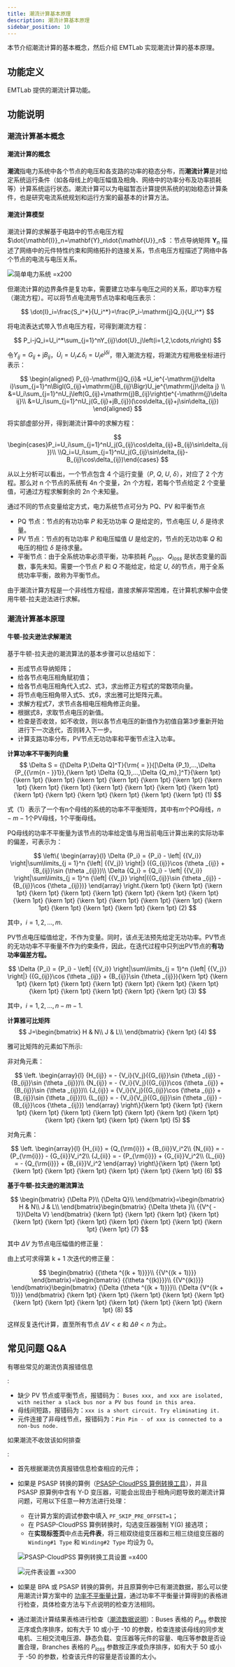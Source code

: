 ```yaml
---
title: 潮流计算基本原理
description: 潮流计算基本原理
sidebar_position: 10
---
```

本节介绍潮流计算的基本概念，然后介绍 EMTLab 实现潮流计算的基本原理。

## 功能定义
EMTLab 提供的潮流计算功能。

## 功能说明
### 潮流计算基本概念
#### 潮流计算的概念
**潮流**指电力系统中各个节点的电压和各支路的功率的稳态分布，而**潮流计算**是对给定系统运行条件（如各母线上的电压幅值及相角、网络中的功率分布及功率损耗等）计算系统运行状态。潮流计算可以为电磁暂态计算提供系统的初始稳态计算条件，也是研究电流系统规划和运行方案的最基本的计算方法。  

#### 潮流计算模型
潮流计算的求解基于电路中的节点电压方程 $\dot{\mathbf{I}}_n=\mathbf{Y}_n\dot{\mathbf{U}}_n$ ：节点导纳矩阵 $\mathbf{Y}_n$ 描述了网络中的元件特性约束和网络拓扑的连接关系，节点电压方程描述了网络中各个节点的电流与电压关系。

![简单电力系统 =x200](./power-system.png)

但潮流计算的边界条件是复功率，需要建立功率与电压之间的关系，即功率方程（潮流方程）。可以将节点电流用节点功率和电压表示：

$$
\dot{I}_i=\frac{S_i^*}{U_i^*}=\frac{P_i-\mathrm{j}Q_i}{U_i^*}
$$

将电流表达式带入节点电压方程，可得到潮流方程：

$$
P_i-jQ_i=U_i^*\sum_{j=1}^nY_{ij}\dot{U}_j\left(i=1,2,\cdots,n\right)
$$

令$Y_{ij}=G_{ij}+\mathrm{j}B_{ij}$，$\dot{U}_i=U_i\angle\delta_i=U_ie^{\mathrm{j}\delta i}$，带入潮流方程，将潮流方程用极坐标进行表示：

$$
\begin{aligned}
P_{i}-\mathrm{j}Q_{i}& =U_ie^{-\mathrm{j}\delta i}\sum_{j=1}^n\Bigl(G_{ij}+\mathrm{j}B_{ij}\Bigr)U_je^{\mathrm{j}\delta j}  \\
&=U_i\sum_{j=1}^nU_j\left(G_{ij}+\mathrm{j}B_{ij}\right)e^{-\mathrm{j}\delta ij}\\
&=U_i\sum_{j=1}^nU_j(G_{ij}+jB_{ij})(\cos\delta_{ij}+j\sin\delta_{ij})
\end{aligned}
$$

将实部虚部分开，得到潮流计算中的求解方程：

$$
\begin{cases}P_i=U_i\sum_{j=1}^nU_j(G_{ij}\cos\delta_{ij}+B_{ij}\sin\delta_{ij})\\
\\Q_i=U_i\sum_{j=1}^nU_j(G_{ij}\sin\delta_{ij}-B_{ij}\cos\delta_{ij})\end{cases}
$$

从以上分析可以看出，一个节点包含 4 个运行变量（$P$, $Q$, $U$, $\delta$），对应了 2 个方程。那么对 n 个节点的系统有 4n 个变量，2n 个方程，若每个节点给定 2 个变量值，可通过方程求解剩余的 2n 个未知量。

通过不同的节点变量给定方式，电力系统节点可分为 PQ、PV 和平衡节点
- PQ 节点：节点的有功功率 $P$ 和无功功率 $Q$ 是给定的，节点电压 $U$, $\delta$ 是待求量。
- PV 节点：节点的有功功率 $P$ 和电压幅值 $U$ 是给定的，节点的无功功率 $Q$ 和电压的相位 $\delta$ 是待求量。
- 平衡节点：由于全系统功率必须平衡，功率损耗 $P_{loss}$、$Q_{loss}$ 是状态变量的函数，事先未知。需要一个节点 $P$ 和 $Q$ 不能给定，给定 $U$, $\delta$的节点，用于全系统功率平衡，故称为平衡节点。

由于潮流计算方程是一个非线性方程组，直接求解非常困难，在计算机求解中会使用牛顿-拉夫逊法进行求解。

### 潮流计算基本原理
#### 牛顿-拉夫逊法求解潮流

 基于牛顿-拉夫逊的潮流算法的基本步骤可以总结如下：
- 形成节点导纳矩阵；
- 给各节点电压相角赋初值；
- 给各节点电压相角代入式2、式3，求出修正方程式的常数项向量。  
- 将节点电压相角带入式5、式6，求出雅可比矩阵元素。 
- 求解方程式7，求节点各相电压相角修正向量。
- 根据式8，求取节点电压的新值。
- 检查是否收敛，如不收敛，则以各节点电压的新值作为初值自第3步重新开始进行下一次迭代，否则转入下一步。
- 计算支路功率分布，PV节点无功功率和平衡节点注入功率。  

**计算功率不平衡列向量**
$$
\Delta S = {[\Delta P,\Delta Q]^T}{\rm{ = }}{[\Delta {P_1},...,\Delta {P_{{\rm{n - }}1}},{\kern 1pt} \Delta {Q_1},...,\Delta {Q_m},]^T}{\kern 1pt} {\kern 1pt} {\kern 1pt} {\kern 1pt} {\kern 1pt} {\kern 1pt} {\kern 1pt} {\kern 1pt} {\kern 1pt} {\kern 1pt} {\kern 1pt} {\kern 1pt} {\kern 1pt} {\kern 1pt} {\kern 1pt} {\kern 1pt} {\kern 1pt} {\kern 1pt} {\kern 1pt} {\kern 1pt} (1)
$$

式（1）表示了一个有n个母线的系统的功率不平衡矩阵，其中有$m$个PQ母线，$n-m-1$个PV母线，1个平衡母线。   

PQ母线的功率不平衡量为该节点的功率给定值与用当前电压计算出来的实际功率的偏差，可表示为：

$$
\left\{ \begin{array}{l}
\Delta {P_i} = {P_i} - \left| {{V_i}} \right|\sum\limits_{j = 1}^n {\left| {{V_j}} \right|} ({G_{ij}}\cos {\theta _{ij}} + {B_{ij}}\sin {\theta _{ij}})\\
\Delta {Q_i} = {Q_i} - \left| {{V_i}} \right|\sum\limits_{j = 1}^n {\left| {{V_j}} \right|({G_{ij}}\sin {\theta _{ij}} - {B_{ij}}\cos {\theta _{ij}})} 
\end{array} \right.{\kern 1pt} {\kern 1pt} {\kern 1pt} {\kern 1pt} {\kern 1pt} {\kern 1pt} {\kern 1pt} {\kern 1pt} {\kern 1pt} {\kern 1pt} {\kern 1pt} {\kern 1pt} {\kern 1pt} {\kern 1pt} {\kern 1pt} {\kern 1pt} {\kern 1pt} {\kern 1pt} {\kern 1pt} {\kern 1pt} (2)
$$

其中，$i=1,2,...,m.$

PV节点电压幅值给定，不作为变量。同时，该点无法预先给定无功功率。PV节点的无功功率不平衡量不作为约束条件，因此，在迭代过程中只列出PV节点的**有功功率偏差方程。**

$$
\Delta {P_i} = {P_i} - \left| {{V_i}} \right|\sum\limits_{j = 1}^n {\left| {{V_j}} \right|} ({G_{ij}}\cos {\theta _{ij}} + {B_{ij}}\sin {\theta _{ij}}){\kern 1pt} {\kern 1pt} {\kern 1pt} {\kern 1pt} {\kern 1pt} {\kern 1pt} {\kern 1pt} {\kern 1pt} {\kern 1pt} {\kern 1pt} {\kern 1pt} {\kern 1pt} {\kern 1pt} (3)
$$

其中，$i=1,2,...,n-m-1.$

**计算雅可比矩阵**
$$
J=\begin{bmatrix}
H & N\\ 
J & L\\
\end{bmatrix} {\kern 1pt} (4)
$$

雅可比矩阵的元素如下所示:

非对角元素：

$$
\left. \begin{array}{l}
{H_{ij}} =  - {V_i}{V_j}({G_{ij}}\sin {\theta _{ij}} - {B_{ij}}\sin {\theta _{ij}})\\
{N_{ij}} =  - {V_i}{V_j}({G_{ij}}\cos {\theta _{ij}} + {B_{ij}}\sin {\theta _{ij}})\\
{J_{ij}} = {V_i}{V_j}({G_{ij}}\cos {\theta _{ij}} + {B_{ij}}\sin {\theta _{ij}})\\
{L_{ij}} =  - {V_i}{V_j}({G_{ij}}\sin {\theta _{ij}} - {B_{ij}}\cos {\theta _{ij}})
\end{array} \right\}{\kern 1pt} {\kern 1pt} {\kern 1pt} {\kern 1pt} {\kern 1pt} {\kern 1pt} {\kern 1pt} {\kern 1pt} {\kern 1pt} {\kern 1pt} {\kern 1pt} {\kern 1pt} {\kern 1pt} (5)
$$

对角元素：

$$
\left. \begin{array}{l}
{H_{ii}} = {Q_{\rm{i}}} + {B_{ii}}V_i^2\\
{N_{ii}} =  - {P_{\rm{i}}} - {G_{ii}}V_i^2\\
{J_{ii}} =  - {P_{\rm{i}}} + {G_{ii}}V_i^2\\
{L_{ii}} =  - {Q_{\rm{i}}} + {B_{ii}}V_i^2
\end{array} \right\}{\kern 1pt} {\kern 1pt} {\kern 1pt} {\kern 1pt} {\kern 1pt} {\kern 1pt} {\kern 1pt} {\kern 1pt} (6)
$$

**基于牛顿-拉夫逊的潮流算法**  

$$
\begin{bmatrix}
{\Delta P}\\ 
{\Delta Q}\\
\end{bmatrix}=\begin{bmatrix}
H & N\\ 
J & L\\
\end{bmatrix}\begin{bmatrix}
{\Delta \theta }\\
{{V^{ - 1}}\Delta V}
\end{bmatrix} {\kern 1pt} {\kern 1pt} {\kern 1pt} {\kern 1pt} {\kern 1pt} {\kern 1pt} {\kern 1pt} {\kern 1pt} {\kern 1pt} {\kern 1pt} {\kern 1pt} {\kern 1pt} (7)
$$

其中 $\Delta V$ 为节点电压幅值的修正量：

由上式可求得第 k + 1 次迭代的修正量：

$$
\begin{bmatrix}
{{\theta ^{(k + 1)}}}\\
{{V^{(k + 1)}}}
\end{bmatrix}=\begin{bmatrix}
{{\theta ^{(k)}}}\\
{{V^{(k)}}}
\end{bmatrix}\begin{bmatrix}
{\Delta {\theta ^{(k + 1)}}}\\
{\Delta {V^{(k + 1)}}}
\end{bmatrix} {\kern 1pt} {\kern 1pt} {\kern 1pt} {\kern 1pt} {\kern 1pt} {\kern 1pt} {\kern 1pt} {\kern 1pt} {\kern 1pt} {\kern 1pt} {\kern 1pt} {\kern 1pt} (8)
$$

这样反复迭代计算，直至所有节点 $\Delta V < \varepsilon$ 和 $\Delta \theta<n$ 为止。

## 常见问题 Q&A
有哪些常见的潮流仿真报错信息

:
  - 缺少 PV 节点或平衡节点，报错码为： `Buses xxx, and xxx are isolated, with neither a slack bus nor a PV bus found in this area.`
  - 母线间短路，报错码为：`xxx is a short circuit. Try eliminating it.`
  - 元件连接了非母线节点，报错码为：`Pin Pin - of xxx is connected to a non-bus node.`

如果潮流不收敛该如何排查

:
   - 首先根据潮流仿真报错信息检查相应的元件；
   - 如果是 PSASP 转换的算例（[PSASP-CloudPSS 算例转换工具](../../../../software-tools/10-conversion-tools/20-psasp-to-cloudpss/index.md)），并且 PSASP 原算例中含有 Y-D 变压器，可能会出现由于相角问题导致的潮流计算问题，可用以下任意一种方法进行处理：
     - 在计算方案的调试参数中填入 `PF_SKIP_PRE_OFFSET=1`；
     - 在 PSASP-CloudPSS 算例转换时，勾选变压器强制 Y(G) 接选项；
     - 在**实现标签页**中点击**元件表**，将三相双绕组变压器和三相三绕组变压器的 `Winding#1 Type` 和 `Winding#2 Type` 均设为 0。

     ![PSASP-CloudPSS 算例转换工具设置 =x400](./psasp2cloudpss.jpg) 

     ![元件表设置 =x300](./component-setting.png)

   - 如果是 BPA 或 PSASP 转换的算例，并且原算例中已有潮流数据，那么可以使用潮流计算方案中的 [功率不平衡量计算](../50-case-study/index.md)，通过功率不平衡量计算得到的表格进行检查，具体检查方法与下点说明的检查方法相同。
   - 通过潮流计算结果表格进行检查（[潮流数据说明](../30-initializing-from-power-flow-results/index.md#潮流数据说明)）：Buses 表格的 $P_{res}$ 参数按正序或负序排序，如有大于 10 或小于 -10 的参数，检查连接该母线的同步发电机、三相交流电压源、静态负载、变压器等元件的容量、电压等参数是否设置合理，Branches 表格的 $P_{loss}$ 参数按正序或负序排序，如有大于 50 或小于 -50 的参数，检查该元件的容量是否设置的太小。